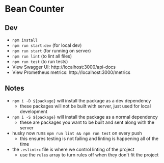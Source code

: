 # Bean Counter

## Dev

- `npm install`
- `npm run start:dev` (for local dev)
- `npm run start` (for running on server)
- `npm run lint` (to lint all files)
- `npm run test` (to run tests)
- View Swagger UI: http://localhost:3000/api-docs
- View Prometheus metrics: http://localhost:3000/metrics


## Notes

- `npm i -D ${package}` will install the package as a dev dependency
  - these packages will not be built with server, just used for local development
- `npm i -S ${package}` will install the package as a normal dependency
  - these are packages you want to be built and sent along with the server
- husky now runs `npm run lint && npm run test` on every push 
  - this ensures testing is not failing and linting is happening all of the time
- the `.eslintrc` file is where we control linting of the project
  - use the `rules` array to turn rules off when they don't fit the project